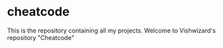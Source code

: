 # cheatcode
This is the repository containing all my projects.
Welcome to Vishwizard's repository "Cheatcode"
